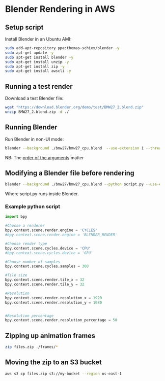 # Blender Rendering in AWS

## Setup script

Install Blender in an Ubuntu AMI:

```sh
sudo add-apt-repository ppa:thomas-schiex/blender -y
sudo apt-get update -y
sudo apt-get install blender -y
sudo apt-get install unzip -y
sudo apt-get install zip -y
sudo apt-get install awscli -y
```

## Running a test render

Download a test Blender file:

```sh
wget "https://download.blender.org/demo/test/BMW27_2.blend.zip"
unzip BMW27_2.blend.zip -d ./
```

## Running Blender

Run Blender in non-UI mode:

```sh
blender --background ./bmw27/bmw27_cpu.blend  --use-extension 1 --threads 0 --render-output ./frame_ --frame-start 1 --frame-end 1 --render-anim
```

NB: The [order of the arguments](https://docs.blender.org/manual/en/dev/render/workflows/command_line.html) matter

## Modifying a Blender file before rendering

```sh
blender --background ./bmw27/bmw27_cpu.blend --python script.py --use-extension 1 --threads 0 --render-output ./frame_ --frame-start 1 --frame-end 1 --render-anim
```

Where script.py runs inside Blender.

### Example python script

```python
import bpy

#Choose a renderer
bpy.context.scene.render.engine = 'CYCLES'
#bpy.context.scene.render.engine = 'BLENDER_RENDER'

#Choose render type
bpy.context.scene.cycles.device = 'CPU'
#bpy.context.scene.cycles.device = 'GPU'

#Choose number of samples
bpy.context.scene.cycles.samples = 300

#Tile size
bpy.context.scene.render.tile_x = 32
bpy.context.scene.render.tile_y = 32

#Resolution
bpy.context.scene.render.resolution_x = 1920
bpy.context.scene.render.resolution_y = 1080


#Resolution percentage
bpy.context.scene.render.resolution_percentage = 50

```

## Zipping up animation frames

```sh
zip files.zip ./frames/*
```

## Moving the zip to an S3 bucket

```sh
aws s3 cp files.zip s3://my-bucket --region us-east-1
```
